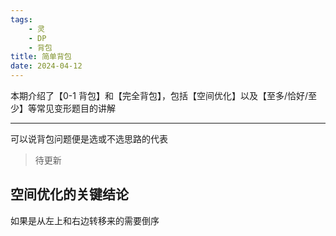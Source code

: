 ```yaml
---
tags:
    - 灵
    - DP
    - 背包
title: 简单背包
date: 2024-04-12
---
```


本期介绍了【0-1 背包】和【完全背包】，包括【空间优化】以及【至多/恰好/至少】等常见变形题目的讲解

---

可以说背包问题便是选或不选思路的代表


> 待更新


## 空间优化的关键结论

如果是从左上和右边转移来的需要倒序
